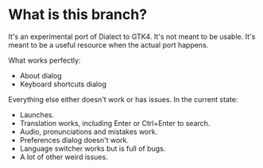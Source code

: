 # What is this branch?

It's an experimental port of Dialect to GTK4. It's not meant to be usable. It's meant to be a useful resource when the actual port happens.

What works perfectly:

- About dialog
- Keyboard shortcuts dialog

Everything else either doesn't work or has issues. In the current state:

- Launches.
- Translation works, including Enter or Ctrl+Enter to search.
- Audio, pronunciations and mistakes work.
- Preferences dialog doesn't work.
- Language switcher works but is full of bugs.
- A lot of other weird issues.
